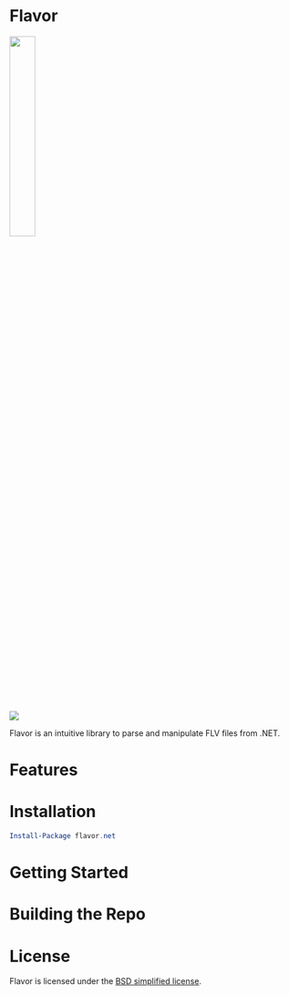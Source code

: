 # Flavor

<img src="http://i.imgur.com/DYgCmNm.png" width="30%"/>

[![](https://img.shields.io/badge/license-BSD-blue.svg?style=flat-square)](license.bsd)

Flavor is an intuitive library to parse and manipulate FLV files from .NET.

# Features

# Installation

```powershell
Install-Package flavor.net
```

# Getting Started

# Building the Repo

# License

Flavor is licensed under the [BSD simplified license](license.bsd).
